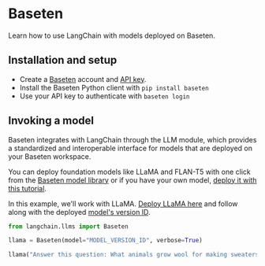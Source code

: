 # Baseten

Learn how to use LangChain with models deployed on Baseten.

## Installation and setup

- Create a [Baseten](https://baseten.co) account and [API key](https://docs.baseten.co/settings/api-keys).
- Install the Baseten Python client with `pip install baseten`
- Use your API key to authenticate with `baseten login`

## Invoking a model

Baseten integrates with LangChain through the LLM module, which provides a standardized and interoperable interface for models that are deployed on your Baseten workspace.

You can deploy foundation models like LLaMA and FLAN-T5 with one click from the [Baseten model library](https://app.baseten.co/explore/) or if you have your own model, [deploy it with this tutorial](https://docs.baseten.co/deploying-models/deploy).

In this example, we'll work with LLaMA. [Deploy LLaMA here](https://app.baseten.co/explore/llama) and follow along with the deployed [model's version ID](https://docs.baseten.co/managing-models/manage).

```python
from langchain.llms import Baseten

llama = Baseten(model="MODEL_VERSION_ID", verbose=True)

llama("Answer this question: What animals grow wool for making sweaters?")
```

